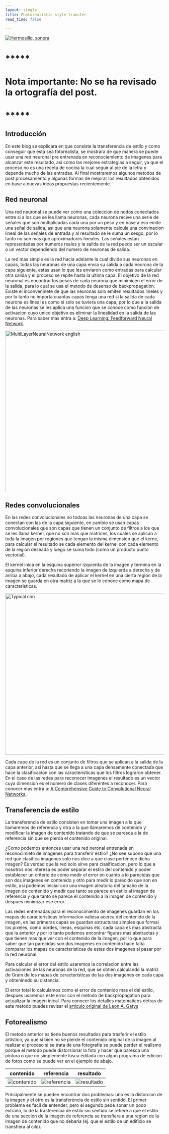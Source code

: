 ```yaml
---
layout: single
title: Photorealistic style transfer
read_time: false

---
```


<a title="Hermosillo, sonora" href="https://ricardoamata.github.io/images/output_1.png">
    <img src="https://ricardoamata.github.io/images/output_1.png" alt="Hermosillo, sonora">
</a>


# *****
# Nota importante: No se ha revisado la ortografía del post.
# *****



## Introducción

En este blog se explicara en que consiste la transferencia de estilo y como conseguir
que esta sea fotorealista, se mostrara de que manera se puede usar una red neuronal
pre entrenada en reconociemiento de imagenes para alcanzar este resultado, asi como
las mejores estrategias a seguir, ya que el proceso no es una receta de cocina la 
cual seguir al pie de la letra y depende mucho de las entradas. Al final mostraremos
algunos metodos de post procesamiento y algunas formas de mejorar los resultados obtenidos
en base a nuevas ideas propuestas recientemente.

## Red neuronal

Una red neuronal se puede ver como una coleccion de nodos conectados entre si a los que se
les llama neuronas, cada neurona recive una serie de señales que son multiplicadas cada una
por un peso y en base a eso emite una señal de salida, asi que una neurona solamente calcula
una convinacion lineal de las señales de entrada y al resultado se le suma un sesgo, por lo
tanto no son mas que aproximadores lineales. Las señales estan representadas por numeros reales
y la salida de la red puede ser un escalar o un vector dependiendo del numero de neuronas 
de salida.

La red mas simple es la red hacia adelante la cual divide sus neuronas en capas, todas las
neuronas de una capa envia su salida a cada neurona de la capa siguiente, estas usan lo que 
les enviaron como entradas para calcular otra salida y el proceso se repite hasta la ultima 
capa. El objetivo de la red neuronal es encontrar los pesos de cada neurona que minimicen el
error de la salida, para lo cual se usa el metodo de desenso de backpropagation. Existe el 
inconveninete de que las neuronas solo emiten resultados lineles y por lo tanto no importa 
cuantas capas tenga una red si la salida de cada neurona es lineal es como si solo se tuviera 
una capa, por lo que a la salida de las neuronas se les aplica una funcion que se conoce como 
funcion de activacion cuyo unico objetivo es eliminar la linealidad en la salida de las 
neuronas. Para saber mas entra a:
[Deep Learning: Feedforward Neural Network](https://towardsdatascience.com/deep-learning-feedforward-neural-network-26a6705dbdc7).

<a title="Chrislb [CC BY-SA 3.0 (http://creativecommons.org/licenses/by-sa/3.0/)], via Wikimedia Commons" href="https://commons.wikimedia.org/wiki/File:MultiLayerNeuralNetwork_english.png#/media/File:MultiLayerNeuralNetworkBigger_english.png">
    <img width="512" alt="MultiLayerNeuralNetwork english" src="https://upload.wikimedia.org/wikipedia/commons/c/c2/MultiLayerNeuralNetworkBigger_english.png">
</a>

## Redes convolucionales

En las redes convolucionales no todoas las neuronas de una capa se conectan con las de la
capa siguiente, en cambio se usan capas convolucionales que son capas que tienen un conjunto
de filtros a los que se les llama kernel, que no son mas que matrices, los cuales se aplican 
a toda la imagen por regiones que tengan la misma dimension que el kerne, para calcular el
resultado se cada elemento del kernel con cada elemento de la region deseada y luego se suma
todo (como un producto punto vectorial).

El kernel inica en la esquina superior izquierda de la imagen y termina en la esquina inferior derecha
recoriendo la imagen de izquierda a derecha y de arriba a abajo, cada resultado de aplicar el kernel
en una cierta region de la imagen se guarda en otra matriz a la que se le conoce como mapa de caracteristicas.

<a title="Aphex34 [CC BY-SA 4.0 (https://creativecommons.org/licenses/by-sa/4.0)], via Wikimedia Commons" href="https://commons.wikimedia.org/wiki/File:Typical_cnn.png">
    <img width="512" alt="Typical cnn" src="https://upload.wikimedia.org/wikipedia/commons/thumb/6/63/Typical_cnn.png/512px-Typical_cnn.png">
</a>

Cada capa de la red es un conjunto de filtros que se aplican a la salida de la capa anterior, asi hasta
que se llega a una capa densamente conectada que hace la clasificacion con las caracteristicas que
los filtros lograron obtener. En el caso de las redes para reconocer imagenes el resultado es un 
vector cuya dimension es el numero de clases diferentes a reconocer. Para conocer mas entra a: [A Comprehensive Guide to Convolutional Neural Networks](https://towardsdatascience.com/a-comprehensive-guide-to-convolutional-neural-networks-the-eli5-way-3bd2b1164a53).


## Transferencia de estilo

La transferencia de estilo consisten en tomar una imagen a la que llamaremos de referencia y otra
a la que llamaremos de contenido y modificar la imagen de contenido tratando de que se paresca
a la de referencia sin que se pierda el contenido original.

¿Como podemos entonces usar una red neronal entrenada en reconocimieto de imagenes para transferir
estilo? ¿No see supono que una red que clasifica imagenes solo nos dice a que clase pertenece dicha
imagen? Es verdad que la red solo sirve para clasificacion, pero lo que a nosotros nos interesa es
poder separar el estilo del contenido y poder establecer un criterio de como medir el error en cuanto
a lo parecidas que son dos imagenes en contenido y otro para medir lo parecido que son en estilo, asi
podemos iniciar con una imagen aleatoria del tamaño de la imagen de contenido y medir que tanto se
parece en estilo al imagen de referencia y que tanto se parece el contenido a la imagen de contenido y
despues minimizar ese error.

Las redes entrenadas para el reconocimiento de imagenes guardan en los mapas de caracteristicas
informacion valiosa acerca del contenido de la imagen, en las primeras capas se guardan estructuras
simples que formal los pixeles, como bordes, lineas, esquinas etc. cada capa es mas abstracta que
la anterior y por lo tanto podemos encontrar figuras mas abstractas y que tienen mas que ver con
el contenido de la imagen, por lo que para saber que tan parecidas son dos imagenes en contenido
hace falta comparar los mapas de caracteristicas de estas dos imagenes al pasar por la red neuronal.

Para calcular el error del estilo usaremos la correlacion entre las activaciones de las neuronas
de la red, que se obtien calculando la matriz de Gram de los mapas de caracteristicas de las dos
imagenes en cada capa y obteninedo su distancia.

El error total lo calculamos como el error de contenido mas el del estilo, despues usaremos
este error con el metodo de backpropagation para actualizar la imagen inical. Para conocer los
detalles matematicos detras de este metodo puedes revisar el [articulo original de Leon A. Gatys](https://arxiv.org/abs/1508.06576)

## Fotorealismo

El metodo anterior es tiene buenos resultados para trasferir el estilo artistico, ya que si bien
no se pierde el contenido original de la imagen al realizar el proceso si se trata de una fotografia
se puede perder el realismo porque el metodo puede distorsionar la foto y hacer que paresca una 
pintura o que no simplemente lusca editada con algun programa de edicion de fotos como se puede
ver en el ejemplo de abajo.

| contenido | referencia | resultado |
|:-----------------:|:------------:|:-----------:|
| ![contenido](https://ricardoamata.github.io/images/in7.png) | ![referencia](https://ricardoamata.github.io/images/tar1.png) | ![resultado](https://ricardoamata.github.io/images/bad_styled.png)

Principalmente se pueden encontrar dos problemas: uno es la distorcion de la imagen y el otro
es la transferencia de estilo sin sentido. El primer problema es facil de entender, pero el segundo
pede sonar un poco extraño, lo de la trasferencia de estilo sin sentido se refiere a que el estilo
de una seccion de la imagen de referencia se transfiera a una region de la imagen de contenido que
no deberia (ej. que el estilo de un edificio se transfiera al cilo).


